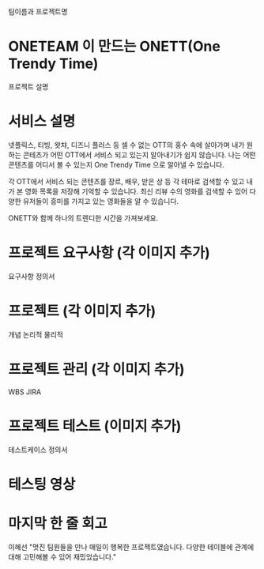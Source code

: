 팀이름과 프로젝트명
# ONETEAM 이 만드는 ONETT(One Trendy Time)

프로젝트 설명
# 서비스 설명
넷플릭스, 티빙, 왓챠, 디즈니 플러스 등 셀 수 없는 OTT의 홍수 속에 살아가며 내가 원하는 콘테츠가 어떤 OTT에서 서비스 되고 있는지 알아내기가 쉽지 않습니다.
나는 어떤 콘텐츠를 어디서 볼 수 있는지 One Trendy Time 으로 알아낼 수 있습니다.

각 OTT에서 서비스 되는 콘텐츠를 장르, 배우, 받은 상 등 각 테마로 검색할 수 있고 내가 본 영화 목록을 저장해 기억할 수 있습니다.
최신 리뷰 수의 영화를 검색할 수 있어 다양한 유저들이 흥미를 가지고 있는 영화들을 알 수 있습니다. 

ONETT와 함께 하나의 트렌디한 시간을 가져보세요.

# 프로젝트 요구사항 (각 이미지 추가)
요구사항 정의서

# 프로젝트 (각 이미지 추가)
개념
논리적
물리적

# 프로젝트 관리 (각 이미지 추가)
WBS
JIRA

# 프로젝트 테스트 (이미지 추가)
테스트케이스 정의서

# 테스팅 영상

# 마지막 한 줄 회고
이혜선 "멋진 팀원들을 만나 매일이 행복한 프로젝트였습니다. 다양한 테이블에 관계에 대해 고민해볼 수 있어 재밌었습니다."






